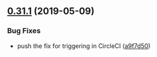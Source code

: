 ## [0.31.1](https://github.com/5app/dare/compare/v0.31.0...v0.31.1) (2019-05-09)


### Bug Fixes

* push the fix for triggering in CircleCI ([a9f7d50](https://github.com/5app/dare/commit/a9f7d50))
